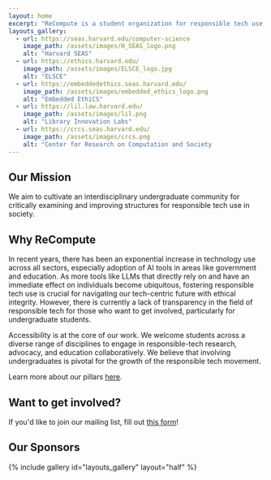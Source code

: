 ```yaml
---
layout: home
excerpt: "ReCompute is a student organization for responsible tech use."
layouts_gallery:
  - url: https://seas.harvard.edu/computer-science
    image_path: /assets/images/H_SEAS_logo.png
    alt: "Harvard SEAS"
  - url: https://ethics.harvard.edu/
    image_path: /assets/images/ELSCE_logo.jpg
    alt: "ELSCE"
  - url: https://embeddedethics.seas.harvard.edu/
    image_path: /assets/images/embedded_ethics_logo.png
    alt: "Embedded EthiCS"
  - url: https://lil.law.harvard.edu/
    image_path: /assets/images/lil.png
    alt: "Library Innovation Labs"
  - url: https://crcs.seas.harvard.edu/
    image_path: /assets/images/crcs.png
    alt: "Center for Research on Computation and Society
---
```


## Our Mission

We aim to cultivate an interdisciplinary undergraduate community for critically examining and improving structures for responsible tech use in society.

## Why ReCompute

In recent years, there has been an exponential increase in technology use across all sectors, especially adoption of AI tools in areas like government and education. As more tools like LLMs that directly rely on and have an immediate effect on individuals become ubiquitous, fostering responsible tech use is crucial for navigating our tech-centric future with ethical integrity. However, there is currently a lack of transparency in the field of responsible tech for those who want to get involved, particularly for undergraduate students.

Accessibility is at the core of our work. We welcome students across a diverse range of disciplines to engage in responsible-tech research, advocacy, and education collaboratively. We believe that involving undergraduates is pivotal for the growth of the responsible tech movement.

Learn more about our pillars [here](./pillars).

## Want to get involved?

If you'd like to join our mailing list, fill out [this form](https://forms.gle/3yYdSQuZXwWH4sjM7)!

## Our Sponsors

{% include gallery id="layouts_gallery" layout="half" %}
